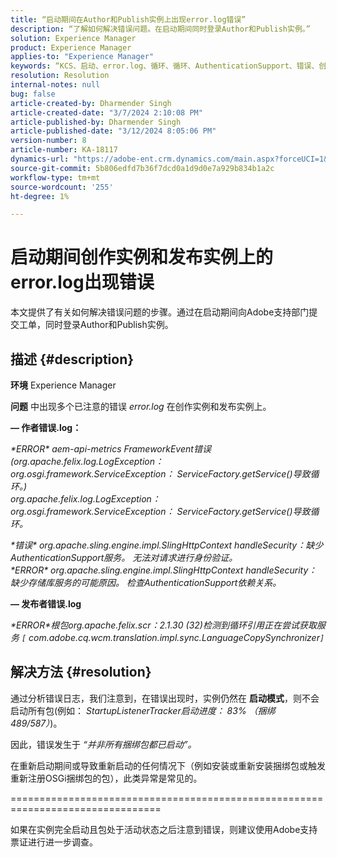 ```yaml
---
title: “启动期间在Author和Publish实例上出现error.log错误”
description: “了解如何解决错误问题。在启动期间同时登录Author和Publish实例。”
solution: Experience Manager
product: Experience Manager
applies-to: "Experience Manager"
keywords: “KCS、启动、error.log、循环、循环、AuthenticationSupport、错误、创作实例、发布实例、常见问题解答”
resolution: Resolution
internal-notes: null
bug: false
article-created-by: Dharmender Singh
article-created-date: "3/7/2024 2:10:08 PM"
article-published-by: Dharmender Singh
article-published-date: "3/12/2024 8:05:06 PM"
version-number: 8
article-number: KA-18117
dynamics-url: "https://adobe-ent.crm.dynamics.com/main.aspx?forceUCI=1&pagetype=entityrecord&etn=knowledgearticle&id=a9330262-8cdc-ee11-904d-6045bd006d92"
source-git-commit: 5b806edfd7b36f7dcd0a1d9d0e7a929b834b1a2c
workflow-type: tm+mt
source-wordcount: '255'
ht-degree: 1%

---
```


# 启动期间创作实例和发布实例上的error.log出现错误


本文提供了有关如何解决错误问题的步骤。通过在启动期间向Adobe支持部门提交工单，同时登录Author和Publish实例。

## 描述 {#description}


<b>环境</b>
Experience Manager

<b>问题</b>
中出现多个已注意的错误 *error.log* 在创作实例和发布实例上。

<b> — 作者错误.log：</b>

*\*ERROR\* aem-api-metrics FrameworkEvent错误(org.apache.felix.log.LogException： org.osgi.framework.ServiceException： ServiceFactory.getService()导致循环。)
<br>org.apache.felix.log.LogException： org.osgi.framework.ServiceException： ServiceFactory.getService()导致循环。*



*\*错误\* org.apache.sling.engine.impl.SlingHttpContext handleSecurity：缺少AuthenticationSupport服务。 无法对请求进行身份验证。
<br>\*ERROR\* org.apache.sling.engine.impl.SlingHttpContext handleSecurity：缺少存储库服务的可能原因。 检查AuthenticationSupport依赖关系。*



<b> — 发布者错误.log</b>

*\*ERROR\*根包org.apache.felix.scr：2.1.30 (32)检测到循环引用正在尝试获取服务 `[` com.adobe.cq.wcm.translation.impl.sync.LanguageCopySynchronizer`]`*






## 解决方法 {#resolution}


通过分析错误日志，我们注意到，在错误出现时，实例仍然在 <b>启动模式</b>，则不会启动所有包(例如： *StartupListenerTracker启动进度： 83% （捆绑489/587）*)。

因此，错误发生于 *“并非所有捆绑包都已启动”。*

在重新启动期间或导致重新启动的任何情况下（例如安装或重新安装捆绑包或触发重新注册OSGi捆绑包的包），此类异常是常见的。



================================================================================

如果在实例完全启动且包处于活动状态之后注意到错误，则建议使用Adobe支持票证进行进一步调查。
